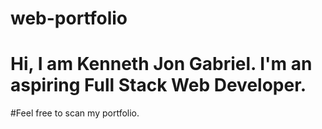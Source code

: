 # web-portfolio
# Hi, I am Kenneth Jon Gabriel. I'm an aspiring Full Stack Web Developer.
#Feel free to scan my portfolio.

